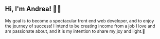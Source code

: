 ## Hi, I'm Andrea! &#128406;&#127996;
My goal is to become a spectacular front end web developer, and to enjoy the journey of success!
I intend to be creating income from a job I love and am passionate about, and it is my intention to share my joy and light.&#127775;

<!--
**ANDORAAA/ANDORAAA** is a ✨ _special_ ✨ repository because its `README.md` (this file) appears on your GitHub profile.

Here are some ideas to get you started:

- 🔭 I’m currently working on ...
- 🌱 I’m currently learning ...
- 👯 I’m looking to collaborate on ...
- 🤔 I’m looking for help with ...
- 💬 Ask me about ...
- 📫 How to reach me: ...
- 😄 Pronouns: ...
- ⚡ Fun fact: ...
-->
